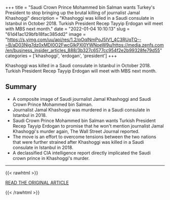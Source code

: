+++
title = "Saudi Crown Prince Mohammed bin Salman wants Turkey's President to stop bringing up the brutal killing of journalist Jamal Khashoggi"
description = "Khashoggi was killed in a Saudi consulate in Istanbul in October 2018. Turkish President Recep Tayyip Erdogan will meet with MBS next month."
date = "2022-01-04 10:10:13"
slug = "61d41ac129bfb18fac385dd2"
image = "https://s.yimg.com/uu/api/res/1.2/pOqlNmPoJ5IV1_4C3RUqTQ--~B/aD03Njg7dz0xMDI0O2FwcGlkPXl0YWNoeW9u/https://media.zenfs.com/en/business_insider_articles_888/3b327c6577cc954f2e2b99328fe79d55"
categories = ['khashoggi', 'erdogan', 'president']
+++

Khashoggi was killed in a Saudi consulate in Istanbul in October 2018. Turkish President Recep Tayyip Erdogan will meet with MBS next month.

## Summary

- A composite image of Saudi journalist Jamal Khashoggi and Saudi Crown Prince Mohammed bin Salman.
- Journalist Jamal Khashoggi was murdered in a Saudi consulate in Istanbul in 2018.
- Saudi Crown Prince Mohammed bin Salman wants Turkish President Recep Tayyip Erdogan to promise that he won't mention journalist Jamal Khashoggi's murder again, The Wall Street Journal reported.
- The move is an effort to overcome tensions between the two nations that were further strained after Khashoggi was killed in a Saudi consulate in Istanbul in 2018.
- A declassified CIA intelligence report directly implicated the Saudi crown prince in Khashoggi's murder.

---

{{< rawhtml >}}
  <p class="article-category">
    <a target="_blank" href="https://news.yahoo.com/saudi-crown-prince-mohammed-bin-232153662.html">READ THE ORIGINAL ARTICLE</a>
  </p>
{{< /rawhtml >}}
